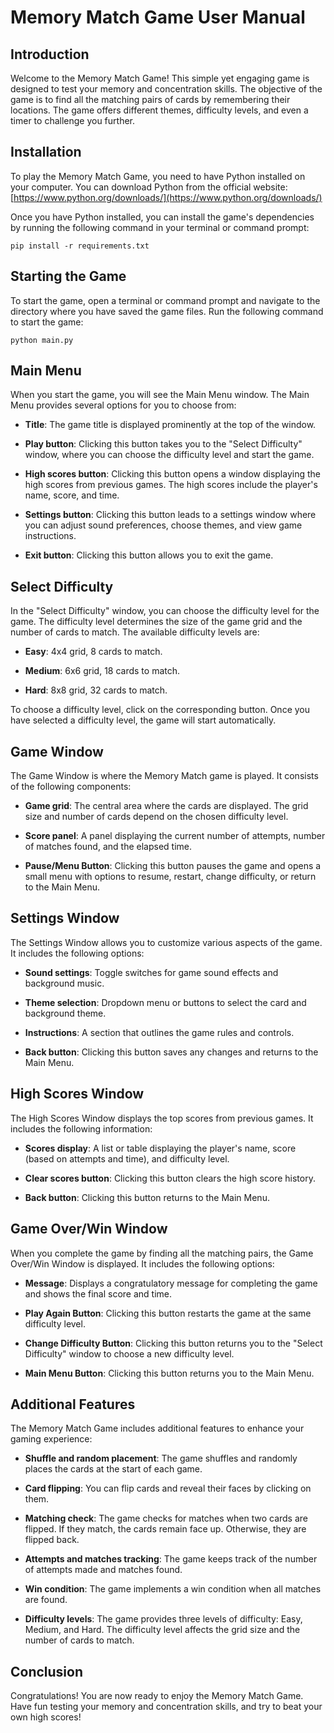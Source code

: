 # Memory Match Game User Manual

## Introduction

Welcome to the Memory Match Game! This simple yet engaging game is designed to test your memory and concentration skills. The objective of the game is to find all the matching pairs of cards by remembering their locations. The game offers different themes, difficulty levels, and even a timer to challenge you further.

## Installation

To play the Memory Match Game, you need to have Python installed on your computer. You can download Python from the official website: [https://www.python.org/downloads/](https://www.python.org/downloads/)

Once you have Python installed, you can install the game's dependencies by running the following command in your terminal or command prompt:

```
pip install -r requirements.txt
```

## Starting the Game

To start the game, open a terminal or command prompt and navigate to the directory where you have saved the game files. Run the following command to start the game:

```
python main.py
```

## Main Menu

When you start the game, you will see the Main Menu window. The Main Menu provides several options for you to choose from:

- **Title**: The game title is displayed prominently at the top of the window.

- **Play button**: Clicking this button takes you to the "Select Difficulty" window, where you can choose the difficulty level and start the game.

- **High scores button**: Clicking this button opens a window displaying the high scores from previous games. The high scores include the player's name, score, and time.

- **Settings button**: Clicking this button leads to a settings window where you can adjust sound preferences, choose themes, and view game instructions.

- **Exit button**: Clicking this button allows you to exit the game.

## Select Difficulty

In the "Select Difficulty" window, you can choose the difficulty level for the game. The difficulty level determines the size of the game grid and the number of cards to match. The available difficulty levels are:

- **Easy**: 4x4 grid, 8 cards to match.

- **Medium**: 6x6 grid, 18 cards to match.

- **Hard**: 8x8 grid, 32 cards to match.

To choose a difficulty level, click on the corresponding button. Once you have selected a difficulty level, the game will start automatically.

## Game Window

The Game Window is where the Memory Match game is played. It consists of the following components:

- **Game grid**: The central area where the cards are displayed. The grid size and number of cards depend on the chosen difficulty level.

- **Score panel**: A panel displaying the current number of attempts, number of matches found, and the elapsed time.

- **Pause/Menu Button**: Clicking this button pauses the game and opens a small menu with options to resume, restart, change difficulty, or return to the Main Menu.

## Settings Window

The Settings Window allows you to customize various aspects of the game. It includes the following options:

- **Sound settings**: Toggle switches for game sound effects and background music.

- **Theme selection**: Dropdown menu or buttons to select the card and background theme.

- **Instructions**: A section that outlines the game rules and controls.

- **Back button**: Clicking this button saves any changes and returns to the Main Menu.

## High Scores Window

The High Scores Window displays the top scores from previous games. It includes the following information:

- **Scores display**: A list or table displaying the player's name, score (based on attempts and time), and difficulty level.

- **Clear scores button**: Clicking this button clears the high score history.

- **Back button**: Clicking this button returns to the Main Menu.

## Game Over/Win Window

When you complete the game by finding all the matching pairs, the Game Over/Win Window is displayed. It includes the following options:

- **Message**: Displays a congratulatory message for completing the game and shows the final score and time.

- **Play Again Button**: Clicking this button restarts the game at the same difficulty level.

- **Change Difficulty Button**: Clicking this button returns you to the "Select Difficulty" window to choose a new difficulty level.

- **Main Menu Button**: Clicking this button returns you to the Main Menu.

## Additional Features

The Memory Match Game includes additional features to enhance your gaming experience:

- **Shuffle and random placement**: The game shuffles and randomly places the cards at the start of each game.

- **Card flipping**: You can flip cards and reveal their faces by clicking on them.

- **Matching check**: The game checks for matches when two cards are flipped. If they match, the cards remain face up. Otherwise, they are flipped back.

- **Attempts and matches tracking**: The game keeps track of the number of attempts made and matches found.

- **Win condition**: The game implements a win condition when all matches are found.

- **Difficulty levels**: The game provides three levels of difficulty: Easy, Medium, and Hard. The difficulty level affects the grid size and the number of cards to match.

## Conclusion

Congratulations! You are now ready to enjoy the Memory Match Game. Have fun testing your memory and concentration skills, and try to beat your own high scores!